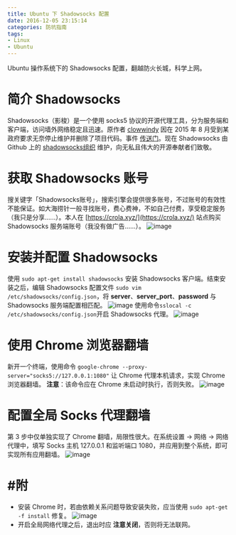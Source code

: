 ```yaml
---
title: Ubuntu 下 Shadowsocks 配置
date: 2016-12-05 23:15:14
categories: 防坑指南
tags: 
- Linux
- Ubuntu
---
```

Ubuntu 操作系统下的 Shadowsocks 配置，翻越防火长城，科学上网。<!-- more -->

# 简介 Shadowsocks
Shadowsocks（影梭）是一个使用 socks5 协议的开源代理工具，分为服务端和客户端，访问墙外网络稳定且迅速。原作者 [clowwindy](https://github.com/clowwindy) 因在 2015 年 8 月受到某政府要求无奈停止维护并删除了项目代码。事件 [传送门](https://web.archive.org/web/20150822042959/https://github.com/shadowsocks/shadowsocks-iOS/issues/124#issuecomment-133630294)。现在 Shadowsocks 由 Github 上的 [shadowsocks组织](https://github.com/shadowsocks) 维护，向无私且伟大的开源奉献者们致敬。

# 获取 Shadowsocks 账号
搜关键字「Shadowsocks账号」，搜索引擎会提供很多账号，不过账号的有效性不能保证。如大海捞针一般寻找账号，费心费神，不如自己付费，享受稳定服务（我只是分享......）。本人在 [https://crola.xyz/](https://crola.xyz/) 站点购买 Shadowsocks 服务端账号（我没有做广告......）。
![image](http://ogvr8n3tg.bkt.clouddn.com/Ubuntu%E7%8E%AF%E5%A2%83%E4%B8%8BShadowsocks%E9%85%8D%E7%BD%AE/1.png)

# 安装并配置 Shadowsocks
使用 `sudo apt-get install shadowsocks` 安装 Shadowsocks 客户端。结束安装之后，编辑 Shadowsocks 配置文件 `sudo vim /etc/shadowsocks/config.json`，将 **server**、**server_port**、**password** 与 Shadowsocks 服务端配置相匹配。
![image](http://ogvr8n3tg.bkt.clouddn.com/Ubuntu%E7%8E%AF%E5%A2%83%E4%B8%8BShadowsocks%E9%85%8D%E7%BD%AE/2.png)
使用命令`sslocal -c /etc/shadowsocks/config.json`开启 Shadowsocks 代理。
![image](http://ogvr8n3tg.bkt.clouddn.com/Ubuntu%E7%8E%AF%E5%A2%83%E4%B8%8BShadowsocks%E9%85%8D%E7%BD%AE/3.png)

# 使用 Chrome 浏览器翻墙
新开一个终端，使用命令 `google-chrome --proxy-server="socks5://127.0.0.1:1080"` 让 Chrome 代理本机请求，实现 Chrome 浏览器翻墙。
**注意**：该命令应在 Chrome 未启动时执行，否则失败。
![image](http://ogvr8n3tg.bkt.clouddn.com/Ubuntu%E7%8E%AF%E5%A2%83%E4%B8%8BShadowsocks%E9%85%8D%E7%BD%AE/4.png)

# 配置全局 Socks 代理翻墙
第 3 步中仅单独实现了 Chrome 翻墙，局限性很大。在系统设置 -> 网络 -> 网络代理中，填写 Socks 主机 127.0.0.1 和监听端口 1080，并应用到整个系统，即可实现所有应用翻墙。
![image](http://ogvr8n3tg.bkt.clouddn.com/Ubuntu%E7%8E%AF%E5%A2%83%E4%B8%8BShadowsocks%E9%85%8D%E7%BD%AE/5.png)

# #附
* 安装 Chrome 时，若由依赖关系问题导致安装失败，应当使用 `sudo apt-get -f install` 修复。
![image](http://ogvr8n3tg.bkt.clouddn.com/Ubuntu%E7%8E%AF%E5%A2%83%E4%B8%8BShadowsocks%E9%85%8D%E7%BD%AE/6.png)
* 开启全局网络代理之后，退出时应 **注意关闭**，否则将无法联网。